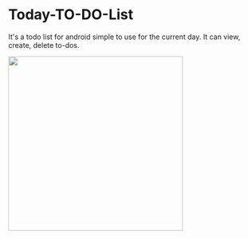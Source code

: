 # Today-TO-DO-List
It's a todo list for android simple to use for the current day. It can view, create, delete to-dos.


  <img src="https://image.ibb.co/b4rL7Q/Android_Material_Design.png" width="350"/>

